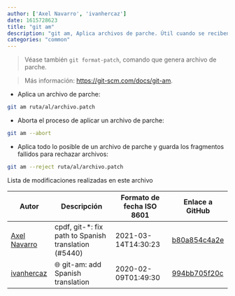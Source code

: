 ```yaml
---
author: ['Axel Navarro', 'ivanhercaz']
date: 1615728623
title: "git am"
description: "git am, Aplica archivos de parche. Útil cuando se reciben commits por correo electrónico."
categories: "common"
---
```

> Véase también `git format-patch`, comando que genera archivo de parche.

> Más información: <https://git-scm.com/docs/git-am>.

- Aplica un archivo de parche:

```bash
git am ruta/al/archivo.patch
```

- Aborta el proceso de aplicar un archivo de parche:

```bash
git am --abort
```

- Aplica todo lo posible de un archivo de parche y guarda los fragmentos fallidos para rechazar archivos:

```bash
git am --reject ruta/al/archivo.patch
```
Lista de modificaciones realizadas en este archivo


Autor | Descripción | Formato de fecha ISO 8601 | Enlace a GitHub
------|-----|-----|-----
[Axel Navarro](mailto:navarroaxel@gmail.com) | cpdf, git-*: fix path to Spanish translation (#5440) | 2021-03-14T14:30:23 | [b80a854c4a2e](https://github.com/tldr-pages/tldr/commit/b80a854c4a2e8973e26977b8373c5c46c8a55c70)
[ivanhercaz](mailto:ivan@ivanhercaz.com) | :globe_with_meridians: git-am: add Spanish translation | 2020-02-09T01:49:30 | [994bb705f20c](https://github.com/tldr-pages/tldr/commit/994bb705f20c40aea0b1b2565105e5c78a5d37e2)


